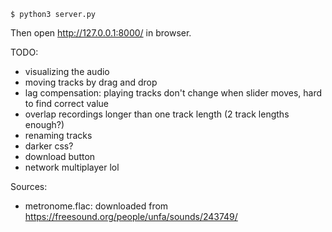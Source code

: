 ```
$ python3 server.py
```

Then open http://127.0.0.1:8000/ in browser.

TODO:
- visualizing the audio
- moving tracks by drag and drop
- lag compensation: playing tracks don't change when slider moves, hard to find correct value
- overlap recordings longer than one track length (2 track lengths enough?)
- renaming tracks
- darker css?
- download button
- network multiplayer lol

Sources:
- metronome.flac: downloaded from https://freesound.org/people/unfa/sounds/243749/
